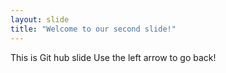 ```yaml
---
layout: slide
title: "Welcome to our second slide!"
---
```

This is Git hub slide
Use the left arrow to go back!
